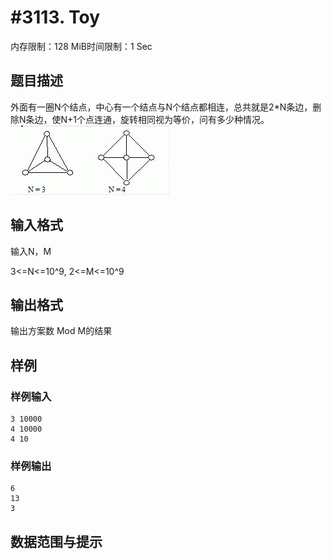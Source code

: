 # #3113. Toy

内存限制：128 MiB时间限制：1 Sec

## 题目描述

外面有一圈N个结点，中心有一个结点与N个结点都相连，总共就是2*N条边，删除N条边，使N+1个点连通，旋转相同视为等价，问有多少种情况。
![](upload/201304/1.jpg)

## 输入格式

输入N，M

3<=N<=10^9, 2<=M<=10^9

## 输出格式

输出方案数 Mod M的结果

## 样例

### 样例输入

    
    3 10000
    4 10000
    4 10
     
    
    
    

### 样例输出

    
    6
    13
    3
    
    

## 数据范围与提示
